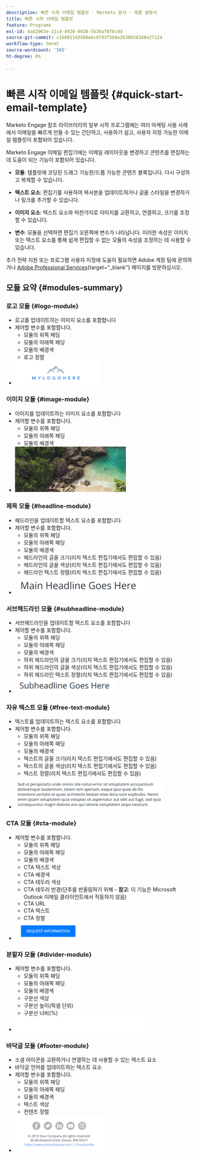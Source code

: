 ```yaml
---
description: 빠른 시작 이메일 템플릿 - Marketo 문서 - 제품 설명서
title: 빠른 시작 이메일 템플릿
feature: Programs
exl-id: 4ad2063e-11c4-4926-8438-5b38af0fbc8d
source-git-commit: c16081143588ebc0793f5b6e2630b58348e27124
workflow-type: tm+mt
source-wordcount: '565'
ht-degree: 0%

---
```


# 빠른 시작 이메일 템플릿 {#quick-start-email-template}

Marketo Engage 참조 라이브러리의 일부 시작 프로그램에는 여러 마케팅 사용 사례에서 이메일을 빠르게 만들 수 있는 간단하고, 사용하기 쉽고, 사용자 지정 가능한 이메일 템플릿이 포함되어 있습니다.

Marketo Engage 이메일 편집기에는 이메일 레이아웃을 변경하고 콘텐츠를 편집하는 데 도움이 되는 기능이 포함되어 있습니다.

* **모듈**: 템플릿에 코딩된 드래그 가능한/드롭 가능한 콘텐츠 블록입니다. 다시 구성하고 복제할 수 있습니다.

* **텍스트 요소**: 편집기를 사용하여 복사본을 업데이트하거나 글꼴 스타일을 변경하거나 링크를 추가할 수 있습니다.

* **이미지 요소**: 텍스트 요소와 마찬가지로 이미지를 교환하고, 연결하고, 크기를 조정할 수 있습니다.

* **변수**: 모듈을 선택하면 편집기 오른쪽에 변수가 나타납니다. 이러한 속성은 이미지 또는 텍스트 요소를 통해 쉽게 편집할 수 없는 모듈의 속성을 조정하는 데 사용할 수 있습니다.

추가 전략 지원 또는 프로그램 사용자 지정에 도움이 필요하면 Adobe 계정 팀에 문의하거나 [Adobe Professional Services](https://business.adobe.com/customers/consulting-services/main.html){target="_blank"} 페이지를 방문하십시오.

## 모듈 요약 {#modules-summary}

### 로고 모듈 {#logo-module}

* 로고를 업데이트하는 이미지 요소를 포함합니다
* 제어할 변수를 포함합니다.
   * 모듈의 위쪽 패딩
   * 모듈의 아래쪽 패딩
   * 모듈의 배경색
   * 로고 정렬
* ![](assets/quick-start-email-template-1.png)

### 이미지 모듈 {#image-module}

* 이미지를 업데이트하는 이미지 요소를 포함합니다
* 제어할 변수를 포함합니다.
   * 모듈의 위쪽 패딩
   * 모듈의 아래쪽 패딩
   * 모듈의 배경색
* ![](assets/quick-start-email-template-2.png)

### 제목 모듈 {#headline-module}

* 헤드라인을 업데이트할 텍스트 요소를 포함합니다.
* 제어할 변수를 포함합니다.
   * 모듈의 위쪽 패딩
   * 모듈의 아래쪽 패딩
   * 모듈의 배경색
   * 헤드라인의 글꼴 크기(리치 텍스트 편집기에서도 편집할 수 있음)
   * 헤드라인의 글꼴 색상(리치 텍스트 편집기에서도 편집할 수 있음)
   * 헤드라인 텍스트 정렬(리치 텍스트 편집기에서도 편집할 수 있음)
* ![](assets/quick-start-email-template-3.png)

### 서브헤드라인 모듈 {#subheadline-module}

* 서브헤드라인을 업데이트할 텍스트 요소를 포함합니다
* 제어할 변수를 포함합니다.
   * 모듈의 위쪽 패딩
   * 모듈의 아래쪽 패딩
   * 모듈의 배경색
   * 하위 헤드라인의 글꼴 크기(리치 텍스트 편집기에서도 편집할 수 있음)
   * 하위 헤드라인의 글꼴 색상(리치 텍스트 편집기에서도 편집할 수 있음)
   * 하위 헤드라인 텍스트 정렬(리치 텍스트 편집기에서도 편집할 수 있음)
* ![](assets/quick-start-email-template-4.png)

### 자유 텍스트 모듈 {#free-text-module}

* 텍스트를 업데이트하는 텍스트 요소를 포함합니다
* 제어할 변수를 포함합니다.
   * 모듈의 위쪽 패딩
   * 모듈의 아래쪽 패딩
   * 모듈의 배경색
   * 텍스트의 글꼴 크기(리치 텍스트 편집기에서도 편집할 수 있음)
   * 텍스트의 글꼴 색상(리치 텍스트 편집기에서도 편집할 수 있음)
   * 텍스트 정렬(리치 텍스트 편집기에서도 편집할 수 있음)
* ![](assets/quick-start-email-template-5.png)

### CTA 모듈 {#cta-module}

* 제어할 변수를 포함합니다.
   * 모듈의 위쪽 패딩
   * 모듈의 아래쪽 패딩
   * 모듈의 배경색
   * CTA 텍스트 색상
   * CTA 배경색
   * CTA 테두리 색상
   * CTA 테두리 반경(단추를 반올림하기 위해 - **참고**: 이 기능은 Microsoft Outlook 이메일 클라이언트에서 작동하지 않음)
   * CTA URL
   * CTA 텍스트
   * CTA 정렬
* ![](assets/quick-start-email-template-6.png)

### 분할자 모듈 {#divider-module}

* 제어할 변수를 포함합니다.
   * 모듈의 위쪽 패딩
   * 모듈의 아래쪽 패딩
   * 모듈의 배경색
   * 구분선 색상
   * 구분선 높이(픽셀 단위)
   * 구분선 너비(%)
* ![](assets/quick-start-email-template-7.png)

### 바닥글 모듈 {#footer-module}

* 소셜 아이콘을 교환하거나 연결하는 데 사용할 수 있는 텍스트 요소
* 바닥글 언어를 업데이트하는 텍스트 요소
* 제어할 변수를 포함합니다.
   * 모듈의 위쪽 패딩
   * 모듈의 아래쪽 패딩
   * 모듈의 배경색
   * 텍스트 색상
   * 컨텐츠 정렬
* ![](assets/quick-start-email-template-8.png)
